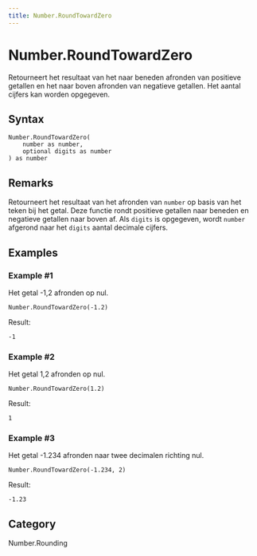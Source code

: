 ```yaml
---
title: Number.RoundTowardZero
---
```


# Number.RoundTowardZero


Retourneert het resultaat van het naar beneden afronden van positieve getallen en het naar boven afronden van negatieve getallen. Het aantal cijfers kan worden opgegeven.


## Syntax

```powerquery
Number.RoundTowardZero(
    number as number,
    optional digits as number
) as number
```


## Remarks

Retourneert het resultaat van het afronden van <code>number</code> op basis van het teken bij het getal. Deze functie rondt positieve getallen naar beneden en negatieve getallen naar boven af.    Als <code>digits</code> is opgegeven, wordt <code>number</code> afgerond naar het <code>digits</code> aantal decimale cijfers.  


## Examples

### Example #1 
Het getal -1,2 afronden op nul.
```powerquery
Number.RoundTowardZero(-1.2)
```

Result: 
```powerquery
-1
```


### Example #2 
Het getal 1,2 afronden op nul.
```powerquery
Number.RoundTowardZero(1.2)
```

Result: 
```powerquery
1
```


### Example #3 
Het getal -1.234 afronden naar twee decimalen richting nul.
```powerquery
Number.RoundTowardZero(-1.234, 2)
```

Result: 
```powerquery
-1.23
```




## Category
Number.Rounding
